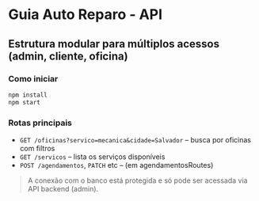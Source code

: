# Guia Auto Reparo - API

## Estrutura modular para múltiplos acessos (admin, cliente, oficina)

### Como iniciar

```bash
npm install
npm start
```

### Rotas principais

- `GET /oficinas?servico=mecanica&cidade=Salvador` – busca por oficinas com filtros
- `GET /servicos` – lista os serviços disponíveis
- `POST /agendamentos`, `PATCH` etc – (em agendamentosRoutes)

> A conexão com o banco está protegida e só pode ser acessada via API backend (admin).